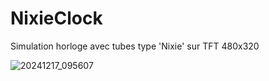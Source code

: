 # NixieClock
Simulation horloge avec tubes type 'Nixie' sur TFT 480x320

![20241217_095607](https://github.com/user-attachments/assets/9b04abdc-a249-478d-84d2-396798025e27)


